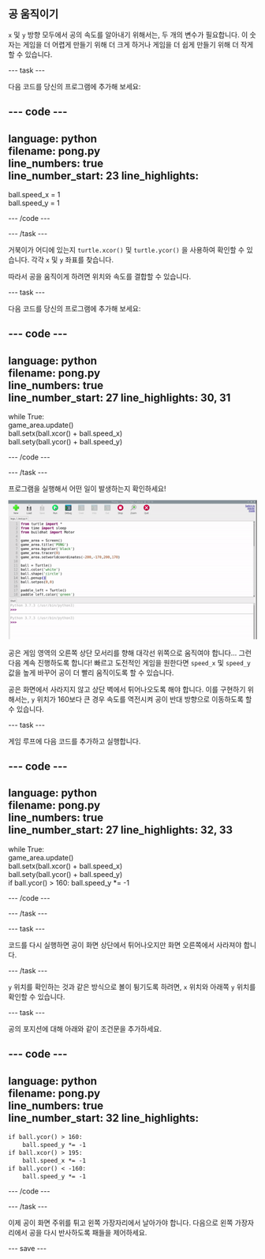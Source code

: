 ## 공 움직이기

`x` 및 `y` 방향 모두에서 공의 속도를 알아내기 위해서는, 두 개의 변수가 필요합니다. 이 숫자는 게임을 더 어렵게 만들기 위해 더 크게 하거나 게임을 더 쉽게 만들기 위해 더 작게 할 수 있습니다.

--- task ---

다음 코드를 당신의 프로그램에 추가해 보세요:

--- code ---
---
language: python   
filename: pong.py   
line_numbers: true   
line_number_start: 23
line_highlights:
---

ball.speed_x = 1   
ball.speed_y = 1

--- /code ---

--- /task ---

거북이가 어디에 있는지 `turtle.xcor()` 및 `turtle.ycor()` 을 사용하여 확인할 수 있습니다. 각각 `x` 및 `y` 좌표를 찾습니다.

따라서 공을 움직이게 하려면 위치와 속도를 결합할 수 있습니다.

--- task ---

다음 코드를 당신의 프로그램에 추가해 보세요:

--- code ---
---
language: python   
filename: pong.py   
line_numbers: true   
line_number_start: 27
line_highlights: 30, 31
---

while True:   
    game_area.update()   
    ball.setx(ball.xcor() + ball.speed_x)   
    ball.sety(ball.ycor() + ball.speed_y)

--- /code ---

--- /task ---

프로그램을 실행해서 어떤 일이 발생하는지 확인하세요!

![공이 오른쪽 상단 모서리로 이동하는 탁구 화면](images/ball_diagonal.gif)

공은 게임 영역의 오른쪽 상단 모서리를 향해 대각선 위쪽으로 움직여야 합니다... 그런 다음 계속 진행하도록 합니다! 빠르고 도전적인 게임을 원한다면 `speed_x` 및 `speed_y` 값을 높게 바꾸어 공이 더 빨리 움직이도록 할 수 있습니다.

공은 화면에서 사라지지 않고 상단 벽에서 튀어나오도록 해야 합니다. 이를 구현하기 위해서는, `y` 위치가 160보다 큰 경우 속도를 역전시켜 공이 반대 방향으로 이동하도록 할 수 있습니다.

--- task ---

게임 루프에 다음 코드를 추가하고 실행합니다.

--- code ---
---
language: python   
filename: pong.py     
line_numbers: true   
line_number_start: 27
line_highlights: 32, 33
---

while True:   
    game_area.update()   
    ball.setx(ball.xcor() + ball.speed_x)   
    ball.sety(ball.ycor() + ball.speed_y)   
    if ball.ycor() > 160: 
        ball.speed_y *= -1

--- /code ---

--- /task ---

--- task ---

코드를 다시 실행하면 공이 화면 상단에서 튀어나오지만 화면 오른쪽에서 사라져야 합니다.

--- /task ---

`y` 위치를 확인하는 것과 같은 방식으로 볼이 튕기도록 하려면, `x` 위치와 아래쪽 `y` 위치를 확인할 수 있습니다.

--- task ---

공의 포지션에 대해 아래와 같이 조건문을 추가하세요.

--- code ---
---
language: python   
filename: pong.py   
line_numbers: true   
line_number_start: 32
line_highlights:
---

    if ball.ycor() > 160:   
        ball.speed_y *= -1   
    if ball.xcor() > 195:   
        ball.speed_x *= -1   
    if ball.ycor() < -160:   
        ball.speed_y *= -1

--- /code ---

--- /task ---

이제 공이 화면 주위를 튀고 왼쪽 가장자리에서 날아가야 합니다. 다음으로 왼쪽 가장자리에서 공을 다시 반사하도록 패들을 제어하세요.

--- save ---
